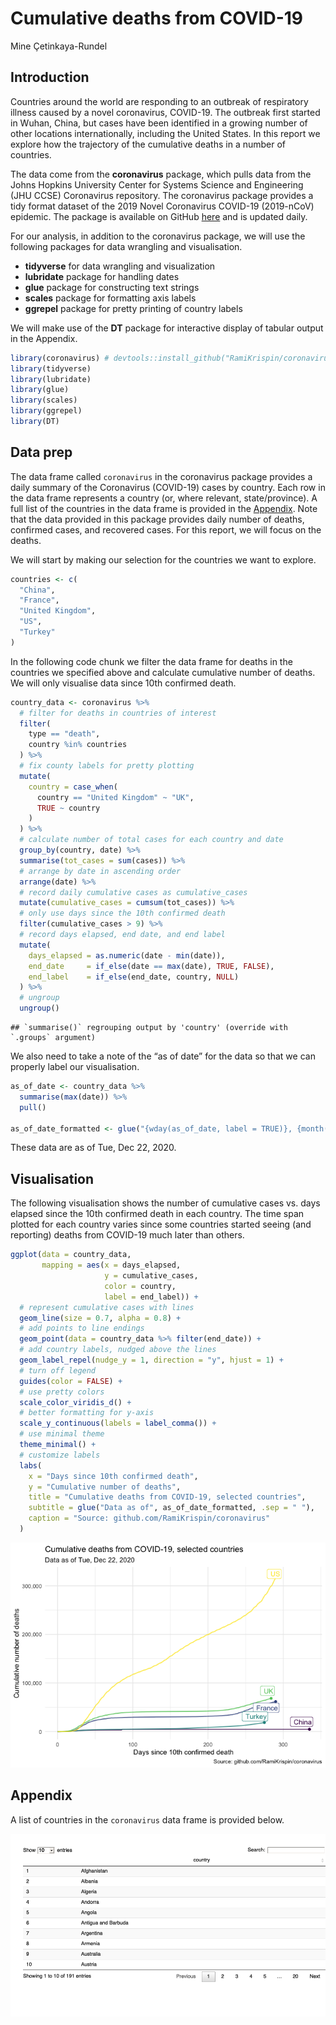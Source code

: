 Cumulative deaths from COVID-19
================
Mine Çetinkaya-Rundel

## Introduction

Countries around the world are responding to an outbreak of respiratory
illness caused by a novel coronavirus, COVID-19. The outbreak first
started in Wuhan, China, but cases have been identified in a growing
number of other locations internationally, including the United States.
In this report we explore how the trajectory of the cumulative deaths in
a number of countries.

The data come from the **coronavirus** package, which pulls data from
the Johns Hopkins University Center for Systems Science and Engineering
(JHU CCSE) Coronavirus repository. The coronavirus package provides a
tidy format dataset of the 2019 Novel Coronavirus COVID-19 (2019-nCoV)
epidemic. The package is available on GitHub
[here](https://github.com/RamiKrispin/coronavirus) and is updated daily.

For our analysis, in addition to the coronavirus package, we will use
the following packages for data wrangling and visualisation.

-   **tidyverse** for data wrangling and visualization
-   **lubridate** package for handling dates
-   **glue** package for constructing text strings
-   **scales** package for formatting axis labels
-   **ggrepel** package for pretty printing of country labels

We will make use of the **DT** package for interactive display of
tabular output in the Appendix.

``` r
library(coronavirus) # devtools::install_github("RamiKrispin/coronavirus")
library(tidyverse)
library(lubridate)
library(glue)
library(scales)
library(ggrepel)
library(DT)
```

## Data prep

The data frame called `coronavirus` in the coronavirus package provides
a daily summary of the Coronavirus (COVID-19) cases by country. Each row
in the data frame represents a country (or, where relevant,
state/province). A full list of the countries in the data frame is
provided in the [Appendix](#appendix). Note that the data provided in
this package provides daily number of deaths, confirmed cases, and
recovered cases. For this report, we will focus on the deaths.

We will start by making our selection for the countries we want to
explore.

``` r
countries <- c(
  "China",
  "France",
  "United Kingdom",
  "US",
  "Turkey"
)
```

In the following code chunk we filter the data frame for deaths in the
countries we specified above and calculate cumulative number of deaths.
We will only visualise data since 10th confirmed death.

``` r
country_data <- coronavirus %>%
  # filter for deaths in countries of interest
  filter(
    type == "death",
    country %in% countries
  ) %>%
  # fix county labels for pretty plotting
  mutate(
    country = case_when(
      country == "United Kingdom" ~ "UK",
      TRUE ~ country
    )
  ) %>%
  # calculate number of total cases for each country and date
  group_by(country, date) %>%
  summarise(tot_cases = sum(cases)) %>%
  # arrange by date in ascending order
  arrange(date) %>%
  # record daily cumulative cases as cumulative_cases
  mutate(cumulative_cases = cumsum(tot_cases)) %>%
  # only use days since the 10th confirmed death
  filter(cumulative_cases > 9) %>%
  # record days elapsed, end date, and end label
  mutate(
    days_elapsed = as.numeric(date - min(date)),
    end_date     = if_else(date == max(date), TRUE, FALSE),
    end_label    = if_else(end_date, country, NULL)
  ) %>%
  # ungroup
  ungroup()
```

    ## `summarise()` regrouping output by 'country' (override with `.groups` argument)

We also need to take a note of the “as of date” for the data so that we
can properly label our visualisation.

``` r
as_of_date <- country_data %>% 
  summarise(max(date)) %>% 
  pull()

as_of_date_formatted <- glue("{wday(as_of_date, label = TRUE)}, {month(as_of_date, label = TRUE)} {day(as_of_date)}, {year(as_of_date)}")
```

These data are as of Tue, Dec 22, 2020.

## Visualisation

The following visualisation shows the number of cumulative cases
vs. days elapsed since the 10th confirmed death in each country. The
time span plotted for each country varies since some countries started
seeing (and reporting) deaths from COVID-19 much later than others.

``` r
ggplot(data = country_data,
       mapping = aes(x = days_elapsed, 
                     y = cumulative_cases, 
                     color = country, 
                     label = end_label)) +
  # represent cumulative cases with lines
  geom_line(size = 0.7, alpha = 0.8) +
  # add points to line endings
  geom_point(data = country_data %>% filter(end_date)) +
  # add country labels, nudged above the lines
  geom_label_repel(nudge_y = 1, direction = "y", hjust = 1) + 
  # turn off legend
  guides(color = FALSE) +
  # use pretty colors
  scale_color_viridis_d() +
  # better formatting for y-axis
  scale_y_continuous(labels = label_comma()) +
  # use minimal theme
  theme_minimal() +
  # customize labels
  labs(
    x = "Days since 10th confirmed death",
    y = "Cumulative number of deaths",
    title = "Cumulative deaths from COVID-19, selected countries",
    subtitle = glue("Data as of", as_of_date_formatted, .sep = " "),
    caption = "Source: github.com/RamiKrispin/coronavirus"
  )
```

![](covid_files/figure-gfm/visualise-1.png)<!-- -->

## Appendix

A list of countries in the `coronavirus` data frame is provided below.

![](covid_files/figure-gfm/list-countries-1.png)<!-- -->

